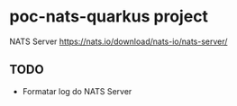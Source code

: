 # poc-nats-quarkus project

NATS Server https://nats.io/download/nats-io/nats-server/

## TODO
- Formatar log do NATS Server
